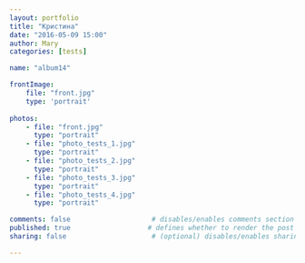 ```yaml
---
layout: portfolio
title: "Кристина"
date: "2016-05-09 15:00"
author: Mary
categories: [tests]

name: "album14"

frontImage: 
    file: "front.jpg"
    type: 'portrait'
      
photos: 
    - file: "front.jpg"
      type: "portrait" 
    - file: "photo_tests_1.jpg"
      type: "portrait" 
    - file: "photo_tests_2.jpg"
      type: "portrait" 
    - file: "photo_tests_3.jpg"
      type: "portrait" 
    - file: "photo_tests_4.jpg"
      type: "portrait"

comments: false                    # disables/enables comments section for the post
published: true                   # defines whether to render the post in 'generate' mode
sharing: false                     # (optional) disables/enables sharing options for the post, 'true' is by default

---
```







